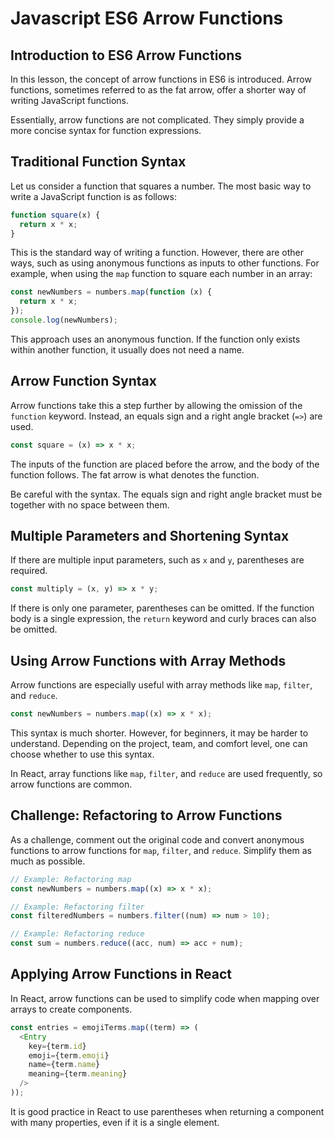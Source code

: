 # Javascript ES6 Arrow Functions

## Introduction to ES6 Arrow Functions

In this lesson, the concept of arrow functions in ES6 is introduced. Arrow functions, sometimes referred to as the fat arrow, offer a shorter way of writing JavaScript functions.

Essentially, arrow functions are not complicated. They simply provide a more concise syntax for function expressions.

## Traditional Function Syntax

Let us consider a function that squares a number. The most basic way to write a JavaScript function is as follows:

```js
function square(x) {
  return x * x;
}
```

This is the standard way of writing a function. However, there are other ways, such as using anonymous functions as inputs to other functions. For example, when using the `map` function to square each number in an array:

```js
const newNumbers = numbers.map(function (x) {
  return x * x;
});
console.log(newNumbers);
```

This approach uses an anonymous function. If the function only exists within another function, it usually does not need a name.

## Arrow Function Syntax

Arrow functions take this a step further by allowing the omission of the `function` keyword. Instead, an equals sign and a right angle bracket (`=>`) are used.

```js
const square = (x) => x * x;
```

The inputs of the function are placed before the arrow, and the body of the function follows. The fat arrow is what denotes the function.

Be careful with the syntax. The equals sign and right angle bracket must be together with no space between them.

## Multiple Parameters and Shortening Syntax

If there are multiple input parameters, such as `x` and `y`, parentheses are required.

```js
const multiply = (x, y) => x * y;
```

If there is only one parameter, parentheses can be omitted. If the function body is a single expression, the `return` keyword and curly braces can also be omitted.

## Using Arrow Functions with Array Methods

Arrow functions are especially useful with array methods like `map`, `filter`, and `reduce`.

```js
const newNumbers = numbers.map((x) => x * x);
```

This syntax is much shorter. However, for beginners, it may be harder to understand. Depending on the project, team, and comfort level, one can choose whether to use this syntax.

In React, array functions like `map`, `filter`, and `reduce` are used frequently, so arrow functions are common.

## Challenge: Refactoring to Arrow Functions

As a challenge, comment out the original code and convert anonymous functions to arrow functions for `map`, `filter`, and `reduce`. Simplify them as much as possible.

```js
// Example: Refactoring map
const newNumbers = numbers.map((x) => x * x);
```

```js
// Example: Refactoring filter
const filteredNumbers = numbers.filter((num) => num > 10);
```

```js
// Example: Refactoring reduce
const sum = numbers.reduce((acc, num) => acc + num);
```

## Applying Arrow Functions in React

In React, arrow functions can be used to simplify code when mapping over arrays to create components.

```js
const entries = emojiTerms.map((term) => (
  <Entry
    key={term.id}
    emoji={term.emoji}
    name={term.name}
    meaning={term.meaning}
  />
));
```

It is good practice in React to use parentheses when returning a component with many properties, even if it is a single element.
